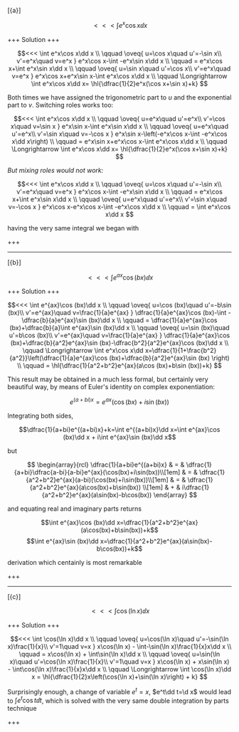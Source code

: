 [{a}]

$$<<< \int e^x\cos x\dd x$$

+++
Solution
+++

$$<<< 
\int e^x\cos x\dd x
\\ \qquad 
\oveq{ u=\cos x\quad u'=-\sin x\\ v'=e^x\quad v=e^x }
e^x\cos x-\int -e^x\sin x\dd x
\\ \qquad 
= e^x\cos x+\int e^x\sin x\dd x
\\ \qquad 
\oveq{ u=\sin x\quad u'=\cos x\\ v'=e^x\quad v=e^x }
e^x\cos x+e^x\sin x-\int e^x\cos x\dd x
\\ \qquad 
\Longrightarrow \int e^x\cos x\dd x=
\hl{\dfrac{1}{2}e^x(\cos x+\sin x)+k}
$$

Both times we have assigned the trigonometric part to $u$ and the exponential part to $v$. Switching roles works too:

$$<<< 
\int e^x\cos x\dd x
\\ \qquad 
\oveq{ u=e^x\quad u'=e^x\\ v'=\cos x\quad v=\sin x }
e^x\sin x-\int e^x\sin x\dd x
\\ \qquad 
\oveq{ u=e^x\quad u'=e^x\\ v'=\sin x\quad v=-\cos x }
e^x\sin x-\left(-e^x\cos x-\int -e^x\cos x\dd x\right)
\\ \qquad 
= e^x\sin x+e^x\cos x-\int e^x\cos x\dd x
\\ \qquad 
\Longrightarrow \int e^x\cos x\dd x=
\hl{\dfrac{1}{2}e^x(\cos x+\sin x)+k}
$$

_But mixing roles would not work:_

$$<<< 
\int e^x\cos x\dd x
\\ \qquad 
\oveq{ u=\cos x\quad u'=-\sin x\\ v'=e^x\quad v=e^x }
e^x\cos x-\int -e^x\sin x\dd x
\\ \qquad 
= e^x\cos x+\int e^x\sin x\dd x
\\ \qquad 
\oveq{ u=e^x\quad u'=e^x\\ v'=\sin x\quad v=-\cos x }
e^x\cos x-e^x\cos x-\int -e^x\cos x\dd x
\\ \qquad 
= \int e^x\cos x\dd x
$$

having the very same integral we began with

+++

---
[{b}]

$$<<< \int e^{ax}\cos (bx)\dd x$$

+++
Solution
+++

$$<<< 
\int e^{ax}\cos (bx)\dd x
\\ \qquad 
\oveq{ u=\cos (bx)\quad u'=-b\sin (bx)\\ v'=e^{ax}\quad v=\frac{1}{a}e^{ax} }
\dfrac{1}{a}e^{ax}\cos (bx)-\int -\dfrac{b}{a}e^{ax}\sin (bx)\dd x
\\ \qquad 
= \dfrac{1}{a}e^{ax}\cos (bx)+\dfrac{b}{a}\int e^{ax}\sin (bx)\dd x
\\ \qquad 
\oveq{ u=\sin (bx)\quad u'=b\cos (bx)\\ v'=e^{ax}\quad v=\frac{1}{a}e^{ax} }
\dfrac{1}{a}e^{ax}\cos (bx)+\dfrac{b}{a^2}e^{ax}\sin (bx)-\dfrac{b^2}{a^2}e^{ax}\cos (bx)\dd x
\\ \qquad 
\Longrightarrow 
\int e^x\cos x\dd x=\dfrac{1}{1+\frac{b^2}{a^2}}\left(\dfrac{1}{a}e^{ax}\cos (bx)+\dfrac{b}{a^2}e^{ax}\sin (bx) \right)
\\ \qquad 
= \hl{\dfrac{1}{a^2+b^2}e^{ax}(a\cos (bx)+b\sin (bx))+k}
$$

This result may be obtained in a much less formal, but certainly very beautiful way, by means of Euler's identity on complex exponentiation: 

$$e^{(a+bi)x}=e^{ax}(\cos(bx)+i\sin(bx))$$

Integrating both sides, 

$$\dfrac{1}{a+bi}e^{(a+bi)x}+k=\int e^{(a+bi)x}\dd x=\int e^{ax}\cos (bx)\dd x + i\int e^{ax}\sin (bx)\dd x$$

but 

$$
\begin{array}{rcl}
\dfrac{1}{a+bi}e^{(a+bi)x} & = & \dfrac{1}{a+bi}\dfrac{a-bi}{a-bi}e^{ax}(\cos(bx)+i\sin(bx))\\[1em]
& = & \dfrac{1}{a^2+b^2}e^{ax}(a-bi)(\cos(bx)+i\sin(bx))\\[1em]
& = & \dfrac{1}{a^2+b^2}e^{ax}(a\cos(bx)+b\sin(bx)) \\[1em]
& + & i\dfrac{1}{a^2+b^2}e^{ax}(a\sin(bx)-b\cos(bx))
\end{array}
$$

and equating real and imaginary parts returns

$$\int e^{ax}\cos (bx)\dd x=\dfrac{1}{a^2+b^2}e^{ax}(a\cos(bx)+b\sin(bx))+k$$
$$\int e^{ax}\sin (bx)\dd x=\dfrac{1}{a^2+b^2}e^{ax}(a\sin(bx)-b\cos(bx))+k$$

derivation which centainly is most remarkable

+++

---
[{c}]

$$<<< \int \cos(\ln x)\dd x$$

+++
Solution
+++

$$<<< 
\int \cos(\ln x)\dd x
\\ \qquad 
\oveq{ u=\cos(\ln x)\quad u'=-\sin(\ln x)\frac{1}{x}\\ v'=1\quad v=x }
x\cos(\ln x) - \int-\sin(\ln x)\frac{1}{x}x\dd x
\\ \qquad 
= x\cos(\ln x) + \int\sin(\ln x)\dd x
\\ \qquad 
\oveq{ u=\sin(\ln x)\quad u'=\cos(\ln x)\frac{1}{x}\\ v'=1\quad v=x }
x\cos(\ln x) + x\sin(\ln x) - \int\cos(\ln x)\frac{1}{x}x\dd x
\\ \qquad 
\Longrightarrow \int \cos(\ln x)\dd x =
\hl{\dfrac{1}{2}x\left(\cos(\ln x)+\sin(\ln x)\right) + k}
$$

Surprisingly enough, a change of variable $e^t=x$, $e^t\dd t=\d x$ would lead to $\int e^t\cos t\dd t$, which is solved with the very same double integration by parts technique

+++